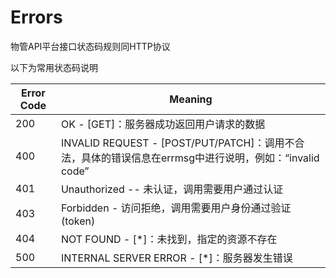 # Errors

<aside class="notice">物管API平台接口状态码规则同HTTP协议</aside>

以下为常用状态码说明

Error Code | Meaning
---------- | -------
200 | OK - [GET]：服务器成功返回用户请求的数据
400 | INVALID REQUEST - [POST/PUT/PATCH]：调用不合法，具体的错误信息在errmsg中进行说明，例如：“invalid code”
401 | Unauthorized -- 未认证，调用需要用户通过认证
403 | Forbidden - 访问拒绝，调用需要用户身份通过验证(token)
404 | NOT FOUND - [*]：未找到，指定的资源不存在
500 | INTERNAL SERVER ERROR - [*]：服务器发生错误
